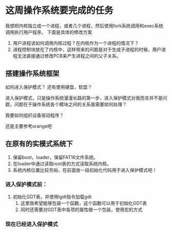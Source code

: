 # 这周操作系统要完成的任务

我想把内核独立成一个进程，或者几个进程，然后使用fork系统调用和exec系统调用执行用户程序。
下面是具体的修改方案

1. 用户进程该如何调用内核过程？在内核作为一个进程的情况下？
1. 进程控制块放在了内核中，这样带来的问题是对于生成子进程的时候，用户进程无法直接通过修改PCB来产生进程之间的父子关系。

## 搭建操作系统框架

如何进入保护模式？
还有使用硬盘，软盘？

进入保护模式，只是操作系统漫漫长路的第一步，进入保护模式对我而言并不是问题，问题在于操作系统各个模块之间的关系我需要如何处理？

我要如何组织设备驱动程序？

还是主要参考orange吧

## 在原有的实模式系统下

1. 保留boot，loader，保留FAT16文件系统。
1. 在loader中通过读取root表的方式读取系统内核。
1. 系统内核位置比较充裕，在前面放一段初始化代码用于进入保护模式吧！

### 进入保护模式前：

1. 初始化GDT表，并使用lgdt指令加载gdt
    1. 这里我希望能够包装一个函数，这个函数可以用于初始化GDT表
    1. 同时还需要对GDT表中各项的属性做一个包装，使用宏的方式

### 现在已经进入保护模式